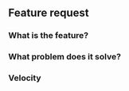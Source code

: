 ## Feature request

### What is the feature?

### What problem does it solve?

### Velocity
<!--
Estimerer tid hvor valg av estimert tid gjøres med “Planning poker” tider
0, ½, 1, 2, 3, 5, 8, 13, 20, 40, 100, ?
Det skal være lett å måle om et mål er nådd
-->
